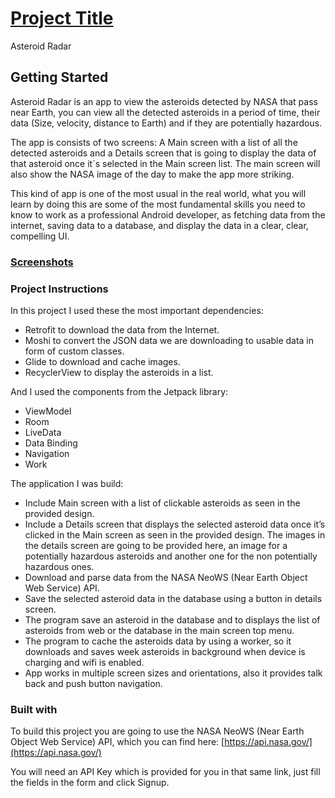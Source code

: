 # [Project Title](https://github.com/valijonboy/AsteroidRadarApp)
Asteroid Radar

## Getting Started
Asteroid Radar is an app to view the asteroids detected by NASA that pass near Earth, you can view all the detected asteroids in a period of time, their data (Size, velocity, distance to Earth) and if they are potentially hazardous.

The app is consists of two screens: A Main screen with a list of all the detected asteroids and a Details screen that is going to display the data of that asteroid once it´s selected in the Main screen list. The main screen will also show the NASA image of the day to make the app more striking.

This kind of app is one of the most usual in the real world, what you will learn by doing this are some of the most fundamental skills you need to know to work as a professional Android developer, as fetching data from the internet, saving data to a database, and display the data in a clear, clear, compelling UI.

###  [Screenshots](https://github.com/valijonboy/AsteroidRadarApp/tree/master/screenshots)
[](https://github.com/valijonboy/AsteroidRadarApp/blob/master/screenshots/screen_1.png)
[](https://github.com/valijonboy/AsteroidRadarApp/blob/master/screenshots/screen_2.png)
[](https://github.com/valijonboy/AsteroidRadarApp/blob/master/screenshots/screen_3.png)
[](https://github.com/valijonboy/AsteroidRadarApp/blob/master/screenshots/screen_4.png)

### Project Instructions
 In this project I used these the most important dependencies:

* Retrofit to download the data from the Internet.
* Moshi to convert the JSON data we are downloading to usable data in form of custom classes.
* Glide to download and cache images.
* RecyclerView to display the asteroids in a list.

 And I used the components from the Jetpack library:

* ViewModel
* Room
* LiveData
* Data Binding
* Navigation
* Work

The application I was build:
* Include Main screen with a list of clickable asteroids as seen in the provided design.
* Include a Details screen that displays the selected asteroid data once it’s clicked in the Main screen as seen in the provided design. The images in the details screen are going to be provided here, an image for a potentially hazardous asteroids and another one for the non potentially hazardous ones.
* Download and parse data from the NASA NeoWS (Near Earth Object Web Service) API.
* Save the selected asteroid data in the database using a button in details screen.
* The program save an asteroid in the database and to displays the list of asteroids from web or the database in the main screen top menu.
* The program to cache the asteroids data by using a worker, so it downloads and saves week asteroids in background when device is charging and wifi is enabled.
* App works in multiple screen sizes and orientations, also it provides talk back and push button navigation.

### Built with
To build this project you are going to use the NASA NeoWS (Near Earth Object Web Service) API, which you can find here: [https://api.nasa.gov/](https://api.nasa.gov/)

You will need an API Key which is provided for you in that same link, just fill the fields in the form and click Signup.